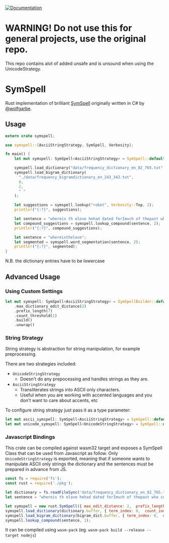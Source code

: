 [![Documentation](https://docs.rs/symspell/badge.svg)](https://docs.rs/symspell)

# WARNING! Do not use this for general projects, use the original repo.
This repo contains alot of added unsafe and is unsound when using the UnicodeStrategy.

# SymSpell

Rust implementation of brilliant [SymSpell](https://github.com/wolfgarbe/SymSpell) originally written in C# by [@wolfgarbe](https://github.com/wolfgarbe).

## Usage

```rust
extern crate symspell;

use symspell::{AsciiStringStrategy, SymSpell, Verbosity};

fn main() {
    let mut symspell: SymSpell<AsciiStringStrategy> = SymSpell::default();

    symspell.load_dictionary("data/frequency_dictionary_en_82_765.txt", 0, 1, " ");
    symspell.load_bigram_dictionary(
      "./data/frequency_bigramdictionary_en_243_342.txt",
      0,
      2,
      " "
    );

    let suggestions = symspell.lookup("roket", Verbosity::Top, 2);
    println!("{:?}", suggestions);

    let sentence = "whereis th elove hehad dated forImuch of thepast who couqdn'tread in sixtgrade and ins pired him"
    let compound_suggestions = symspell.lookup_compound(sentence, 2);
    println!("{:?}", compound_suggestions);

    let sentence = "whereisthelove";
    let segmented = symspell.word_segmentation(sentence, 2);
    println!("{:?}", segmented);
}
```

N.B. the dictionary entries have to be lowercase

## Advanced Usage

### Using Custom Settings

```rust
let mut symspell: SymSpell<AsciiStringStrategy> = SymSpellBuilder::default()
    .max_dictionary_edit_distance(2)
    .prefix_length(7)
    .count_threshold(1)
    .build()
    .unwrap()
```

### String Strategy

String strategy is abstraction for string manipulation, for example preprocessing.

There are two strategies included:
* `UnicodeStringStrategy`
    * Doesn't do any prepocessing and handles strings as they are.
* `AsciiStringStrategy`
    * Transliterates strings into ASCII only characters.
    * Useful when you are working with accented languages and you don't want to care about accents, etc

To configure string strategy just pass it as a type parameter:

```rust
let mut ascii_symspell: SymSpell<AsciiStringStrategy> = SymSpell::default();
let mut unicode_symspell: SymSpell<UnicodeStringStrategy> = SymSpell::default();
```

### Javascript Bindings

This crate can be compiled against wasm32 target and exposes a SymSpell Class that can be used from Javascript as follow.
Only `UnicodeStringStrategy` is exported, meaning that if someone wants to manipulate ASCII only strings the dictionary and the sentences must be prepared in advance from JS.

```javascript
const fs = require('fs');
const rust = require('./pkg');

let dictionary = fs.readFileSync('data/frequency_dictionary_en_82_765.txt');
let sentence = "whereis th elove hehad dated forImuch of thepast who couqdn'tread in sixtgrade and ins pired him";

let symspell = new rust.SymSpell({ max_edit_distance: 2,  prefix_length: 7,  count_threshold: 1});
symspell.load_dictionary(dictionary.buffer, { term_index: 0,  count_index: 1, separator: " "});
symspell.load_bigram_dictionary(bigram_dict.buffer, { term_index: 0,  count_index: 2, separator: " "});
symspell.lookup_compound(sentence, 1);
```

It can be compiled using `wasm-pack` (eg. `wasm-pack build --release --target nodejs`)
